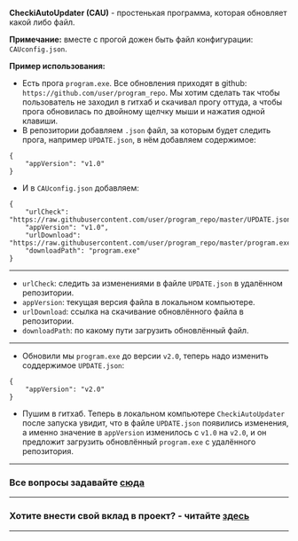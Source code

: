 **CheckiAutoUpdater (CAU)** - простенькая программа, которая обновляет какой либо файл.

**Примечание:** вместе с прогой дожен быть файл конфигурации: `CAUconfig.json`.

**Пример использования:**

- Есть прога `program.exe`. Все обновления приходят в github: `https://github.com/user/program_repo`. Мы хотим сделать так чтобы пользователь не заходил в гитхаб и скачивал прогу оттуда, а чтобы прога обновилась по двойному щелчку мыши и нажатия одной клавиши.
- В репозитории добавляем `.json` файл, за которым будет следить прога, например `UPDATE.json`, в нём добавляем содержимое:
```
{
    "appVersion": "v1.0"
}
```
- И в `CAUconfig.json` добавляем:
```
{
    "urlCheck": "https://raw.githubusercontent.com/user/program_repo/master/UPDATE.json",
    "appVersion": "v1.0",
    "urlDownload": "https://raw.githubusercontent.com/user/program_repo/master/program.exe",
    "downloadPath": "program.exe"
}
```
***
- `urlCheck`: следить за изменениями в файле `UPDATE.json` в удалённом репозитории.
- `appVersion`: текущая версия файла в локальном компьютере.
- `urlDownload`: ссылка на скачивание обновлённого файла в репозитории.
- `downloadPath`: по какому пути загрузить обновлённый файл.
***

- Обновили мы `program.exe` до версии `v2.0`, теперь надо изменить соддержимое `UPDATE.json`:
```
{
    "appVersion": "v2.0"
}
```
- Пушим в гитхаб. Теперь в локальном компьютере `CheckiAutoUpdater` после запуска увидит, что в файле `UPDATE.json` появились изменения, а именно значение в `appVersion` изменилось с `v1.0` на `v2.0`, и он предложит загрузить обновлённый `program.exe` с удалённого репозитория. 
***
### Все вопросы задавайте [сюда](https://github.com/ivnktrv/CheckiAutoUpdater/issues)

***
### Хотите внести свой вклад в проект? - читайте [здесь](CONTRIBUTING.md)
***
